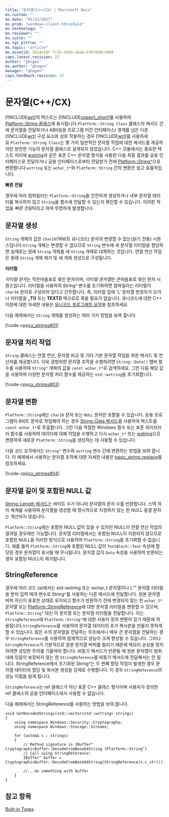 ```yaml
---
title: "문자열(C++/CX) | Microsoft Docs"
ms.custom: ""
ms.date: "01/22/2017"
ms.prod: "windows-client-threshold"
ms.technology: ""
ms.reviewer: ""
ms.suite: ""
ms.tgt_pltfrm: ""
ms.topic: "article"
ms.assetid: 5b34e1df-7c2b-4269-aba8-b767d36c49d9
caps.latest.revision: 22
author: "ghogen"
ms.author: "ghogen"
manager: "ghogen"
caps.handback.revision: 22
---
```

# 문자열(C++/CX)
[!INCLUDE[wrt](../cppcx/includes/wrt-md.md)]의 텍스트는 [!INCLUDE[cppwrt_short](../cppcx/includes/cppwrt-short-md.md)]를 사용하여 [Platform::String 클래스](../cppcx/platform-string-class.md)에 표시됩니다.`Platform::String Class` 클래스의 메서드 간에 문자열을 전달하거나 ABI\(응용 프로그램 이진 인터페이스\) 경계를 넘은 다른 [!INCLUDE[wrt](../cppcx/includes/wrt-md.md)] 구성 요소와 상호 작용하는 경우 [!INCLUDE[wrt](../cppcx/includes/wrt-md.md)]를 사용하세요.`Platform::String Class`는 몇 가지 일반적인 문자열 작업에 대한 메서드를 제공하지만 완전한 기능의 문자열 클래스로 설계되지 않았습니다. C\+\+ 모듈에서는 중요한 텍스트 처리에 [wstring](../Topic/wstring.md)과 같은 표준 C\+\+ 문자열 형식을 사용한 다음 최종 결과를 공용 인터페이스로 전달하거나 공용 인터페이스로부터 전달받기 전에 [Platform::String^](../cppcx/platform-string-class.md)으로 변환합니다.`wstring` 또는 `wchar_t*`와 `Platform::String` 간의 변환은 쉽고 효율적입니다.  
  
 **빠른 전달**  
  
 경우에 따라 컴파일러는 `Platform::String`을 안전하게 생성하거나 내부 문자열 데이터를 복사하지 않고 `String`을 함수에 전달할 수 있는지 확인할 수 있습니다. 이러한 작업을 *빠른 전달*이라고 하며 투명하게 발생합니다.  
  
## 문자열 생성  
 `String` 개체의 값은 `char16`\(16비트 유니코드\) 문자의 변경할 수 없는\(읽기 전용\) 시퀀스입니다.`String` 개체는 변경할 수 없으므로 `String` 변수에 새 문자열 리터럴을 할당하면 실제로는 원래 `String` 개체를 새 `String` 개체로 대체하는 것입니다. 연결 연산 작업은 원래 `String` 개체 제거 및 새 개체 생성으로 구성됩니다.  
  
 **리터럴**  
  
 *리터럴 문자*는 작은따옴표로 묶인 문자이며, *리터럴 문자열*은 큰따옴표로 묶인 문자 시퀀스입니다. 리터럴을 사용하여 String^ 변수를 초기화하면 컴파일러는 리터럴이 `char16` 문자로 구성되어 있다고 간주합니다. 즉, 리터럴 앞에 'L' 문자열 한정자가 오거나 리터럴을 **\_T\(\)** 또는 **TEXT\(\)** 매크로로 묶을 필요가 없습니다. 유니코드에 대한 C\+\+ 지원에 대한 자세한 내용은 [유니코드 프로그래밍 요약](../text/unicode-programming-summary.md)을 참조하세요.  
  
 다음 예제에서는 `String` 개체를 생성하는 여러 가지 방법을 보여 줍니다.  
  
 [!code-cpp[cx_strings#01](../snippets/cpp/VS_Snippets_Misc/cx_strings/cpp/class1.cpp#01)]  
  
## 문자열 처리 작업  
 `String` 클래스는 연결 연산, 문자열 비교 및 기타 기본 문자열 작업을 위한 메서드 및 연산자를 제공합니다. 더욱 광범위한 문자열 조작을 수행하려면 `String::Data()` 멤버 함수를 사용하여 `String^` 개체의 값을 `const wchar_t*`로 검색하세요. 그런 다음 해당 값을 사용하여 다양한 문자열 처리 함수를 제공하는 `std::wstring`을 초기화합니다.  
  
 [!code-cpp[cx_strings#03](../snippets/cpp/VS_Snippets_Misc/cx_strings/cpp/class1.cpp#03)]  
  
## 문자열 변환  
 `Platform::String`에는 `char16` 문자 또는 `NULL` 문자만 포함될 수 있습니다. 응용 프로그램이 8비트 문자로 작업해야 하는 경우 [String::Data 메서드](../cppcx/string-data-method.md)를 사용하여 텍스트를 `const wchar_t*`로 추출합니다. 그런 다음 적절한 Windows 함수 또는 표준 라이브러리 함수를 사용하여 데이터에 대해 작업을 수행하고 다시 `wchar_t*` 또는 [wstring](../Topic/wstring.md)으로 변환하여 새로운 `Platform::String`을 생성하는 데 사용할 수 있습니다.  
  
 다음 코드 조각에서는 `String^` 변수와 `wstring` 변수 간에 변환하는 방법을 보여 줍니다. 이 예제에서 사용하는 문자열 조작에 대한 자세한 내용은 [basic\_string::replace](../Topic/basic_string::replace.md)를 참조하세요.  
  
 [!code-cpp[cx_strings#04](../snippets/cpp/VS_Snippets_Misc/cx_strings/cpp/class1.cpp#04)]  
  
## 문자열 길이 및 포함된 NULL 값  
 [String::Length 메서드](../cppcx/string-length-method.md)는 바이트 수가 아니라 문자열의 문자 수를 반환합니다. 스택 의미 체계를 사용하여 문자열을 생성할 때 명시적으로 지정하지 않는 한 NULL 종결 문자는 계산되지 않습니다.  
  
 `Platform::String`에는 포함된 NULL 값이 있을 수 있지만 NULL이 연결 연산 작업의 결과일 경우에만 가능합니다. 문자열 리터럴에서는 포함된 NULL이 지원되지 않으므로 포함된 NULL을 이러한 방식으로 사용하여 `Platform::String`을 초기화할 수 없습니다. 예를 들어 `Platform::String`에 포함된 NULL 값이 `TextBlock::Text` 속성에 할당된 경우 문자열이 표시될 때 무시됩니다. 문자열 값이 `Data` 속성을 사용하여 반환되는 경우 포함된 NULL이 제거됩니다.  
  
## StringReference  
 경우에 따라 코드 \(a\)에서는 std::wstring 또는 wchar\_t 문자열이나 L”” 문자열 리터럴을 받아 입력 매개 변수로 String^를 사용하는 다른 메서드에 전달합니다. 원본 문자열 버퍼 자신이 유효한 상태로 유지되고 함수가 반환하기 전에 변경되지 않는 한 `wchar_t*` 문자열 또는 [Platform::StringReference](../cppcx/platform-stringreference-class.md)에 대한 문자열 리터럴을 변환할 수 있으며, `Platform::String^` 대신 이 문자열 또는 문자열 리터럴을 전달합니다. 이는 `StringReference`에 `Platform::String^`에 대한 사용자 정의 변환이 있기 때문에 허용됩니다.`StringReference`를 사용하여 문자열 데이터의 추가 복사본을 만들지 못하게 할 수 있습니다. 많은 수의 문자열을 전달하는 루프에서나 매우 큰 문자열을 전달하는 경우 `StringReference`를 사용하여 잠재적으로 성능이 크게 향상될 수 있습니다. 그러나 `StringReference`가 기본적으로 원본 문자열 버퍼를 빌리기 때문에 메모리 손상을 방지하려면 상당한 주의를 기울여야 합니다. 비동기 메서드가 반환될 때 원본 문자열이 범위 내에 있음이 보장되지 않는 한 `StringReference`를 비동기 메서드에 전달해서는 안 됩니다. StringReference에서 초기화된 String^는 두 번째 할당 작업이 발생한 경우 문자열 데이터의 할당 및 복사본 생성을 강제로 수행합니다. 이 경우 `StringReference`의 성능 이점을 잃게 됩니다.  
  
 `StringReference`는 ref 클래스가 아닌 표준 C\+\+ 클래스 형식이며 사용자가 정의한 ref 클래스의 공용 인터페이스에서 사용할 수 없습니다.  
  
 다음 예제에서는 StringReference를 사용하는 방법을 보여 줍니다.  
  
```  
void GetDecodedStrings(std::vector<std::wstring> strings)  
{  
    using namespace Windows::Security::Cryptography;  
    using namespace Windows::Storage::Streams;  
  
    for (auto&& s : strings)  
    {  
        // Method signature is IBuffer^ CryptographicBuffer::DecodeFromBase64String (Platform::String^)  
        // Call using StringReference:  
        IBuffer^ buffer = CryptographicBuffer::DecodeFromBase64String(StringReference(s.c_str()));  
  
        //...do something with buffer  
    }  
}  
```  
  
## 참고 항목  
 [Built\-in Types](http://msdn.microsoft.com/ko-kr/acc196fd-09da-4882-b554-6c94685ec75f)